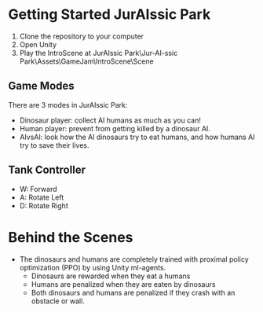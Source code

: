 Getting Started JurAIssic Park
===================================

1. Clone the repository to your computer
2. Open Unity 
3. Play the IntroScene at JurAIssic Park\Jur-AI-ssic Park\Assets\GameJam\IntroScene\Scene

## Game Modes
There are 3 modes in JurAIssic Park:

* Dinosaur player: collect AI humans as much as you can!
* Human player: prevent from getting killed by a dinosaur AI.
* AIvsAI: look how the AI dinosaurs try to eat humans, and how humans AI try to save their lives.

## Tank Controller
* W: Forward
* A: Rotate Left
* D: Rotate Right

Behind the Scenes
==================

* The dinosaurs and humans are completely trained with proximal policy optimization (PPO) by using Unity ml-agents. 
	- Dinosaurs are rewarded when they eat a humans
	- Humans are penalized when they are eaten by dinosaurs
	- Both dinosaurs and humans are penalized if they crash with an obstacle or wall.
